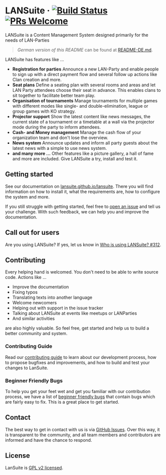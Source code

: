 # LANSuite &middot;  [![Build Status](https://travis-ci.org/lansuite/lansuite.svg?branch=master)](https://travis-ci.org/lansuite/lansuite) [![PRs Welcome](https://img.shields.io/badge/PRs-welcome-brightgreen.svg)](CONTRIBUTING.md#pull-requests)

LANSuite is a Content Management System designed primarily for the needs of LAN-Parties

> *German version of this README* can be found at [README-DE.md](./README-DE.md).

LANSuite has features like ...

* **Registration for parties** Announce a new LAN-Party and enable people to sign up with a direct payment flow and several follow up actions like Clan creation and more.
* **Seat plans** Define a seating plan with several rooms and areas and let LAN Party attendees choose their seat in advance. This enables clans to sit together to facilitate better team play.
* **Organisation of tournaments** Manage tournaments for multiple games with different modes like single- and double-elimination, league or group games with KO strategy.
* **Projector support** Show the latest content like news messages, the current state of a tournament or a timetable at a wall via the projector mode during the party to inform attendees.
* **Cash- and Money management** Manage the cash flow of your organization team and don't lose the overview.
* **News system** Announce updates and inform all party guests about the latest news with a simple to use news system.
* **and many more ...** Other features like a picture gallery, a hall of fame and more are included. Give LANSuite a try, install and test it.

## Getting started

See our documentation on [lansuite.github.io/lansuite](https://lansuite.github.io/lansuite/docs/installation.html).
There you will find information on how to install it, what the requirements are, how to configure the system and more.

If you still struggle with getting started, feel free to [open an issue](https://github.com/lansuite/lansuite/issues/new) and tell us your challenge.
With such feedback, we can help you and improve the documentation.

## Call out for users

Are you using LANSuite?
If yes, let us know in [Who is using LANSuite? #312](https://github.com/lansuite/lansuite/issues/312).

## Contributing

Every helping hand is welcomed.
You don't need to be able to write source code.
Actions like ...

* Improve the documentation
* Fixing typos
* Translating texts into another language
* Welcome newcomers
* Helping out with support in the issue tracker
* Talking about LANSuite at events like meetups or LANParties
* And similar activities

are also highly valuable.
So feel free, get started and help us to build a better community and system.

### Contributing Guide

Read our [contributing guide](https://github.com/lansuite/lansuite/blob/master/CONTRIBUTING.md) to learn about our development process, how to propose bugfixes and improvements, and how to build and test your changes to LanSuite.

### Beginner Friendly Bugs

To help you get your feet wet and get you familiar with our contribution process, we have a list of [beginner friendly bugs](https://github.com/LanSuite/LanSuite/labels/good%20first%20issue) that contain bugs which are fairly easy to fix. This is a great place to get started.

## Contact

The best way to get in contact with us is via [GitHub Issues](https://github.com/lansuite/lansuite/issues).
Over this way, it is transparent to the community, and all team members and contributors are informed and have the chance to respond.

## License

LanSuite is [GPL v2 licensed](./LICENSE).
